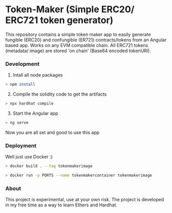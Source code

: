 # Token-Maker (Simple ERC20/ ERC721 token generator)

This repository contains a simple token maker app to easily generate fungible (ERC20) and nonfungible (ER721) contracts/tokens from an Angular based app.
Works on any EVM compatible chain. All ERC721 tokens (metadata/ image) are stored 'on chain' (Base64 encoded tokenURI).

### Development

1. Intall all node packages

```bash
> npm install
```

2. Compile the solidity code to get the artifacts

```bash
> npx hardhat compile
```

3. Start the Angular app

```bash
> ng serve
```

Now you are all set and good to use this app

### Deployment

Well just use Docker :)

```bash
> docker build . --tag tokenmakerimage
```

```bash
> docker run -p PORTS --name tokenmakercontainer tokenmakerimage
```

### About

This project is experimental, use at your own risk. The project is developed in my free time as a way to learn Ethers and Hardhat.
